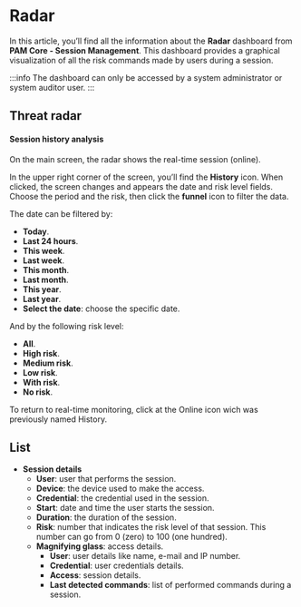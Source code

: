 # Radar

In this article, you’ll find all the information about the **Radar** dashboard from **PAM Core - Session Management**. This dashboard provides a graphical visualization of all the risk commands made by users during a session.

 :::info
The dashboard can only be accessed by a system administrator or system auditor user.
:::

## Threat radar

#### Session history analysis
On the main screen, the radar shows the real-time session (online). 

In the upper right corner of the screen, you’ll find the **History** icon. When clicked, the screen changes and appears the date and risk level fields. Choose the period and the risk, then click the **funnel** icon to filter the data.

The date can be filtered by:

* **Today**.
* **Last 24 hours**.
* **This week**.
* **Last week**.
* **This month**.
* **Last month**.
* **This year**.
* **Last year**.
* **Select the date**: choose the specific date.

And by the following risk level:

* **All**.
* **High risk**.
* **Medium risk**.
* **Low risk**.
* **With risk**.
* **No risk**.

To return to real-time monitoring, click at the Online icon wich was previously named History.

## List

* **Session details**
    * **User**: user that performs the session.
    * **Device**: the device used to make the access.
    * **Credential**: the credential used in the session.
    * **Start**: date and time the user starts the session.
    * **Duration**: the duration of the session.
    * **Risk**: number that indicates the risk level of that session. This number can go from 0 (zero) to 100 (one hundred).
    * **Magnifying glass**: access details.
        * **User**: user details like name, e-mail and IP number.
        * **Credential**: user credentials details.
        * **Access**: session details.
        * **Last detected commands**: list of performed commands during a session.